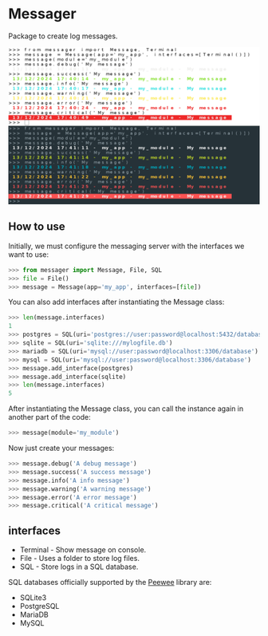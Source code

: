 # Messager
Package to create log messages.

![Terminal](terminal.png)

## How to use
Initially, we must configure the messaging server with the interfaces we want to use:
```python
>>> from messager import Message, File, SQL
>>> file = File()
>>> message = Message(app='my_app', interfaces=[file])
```
You can also add interfaces after instantiating the Message class:
```python
>>> len(message.interfaces)
1
>>> postgres = SQL(uri='postgres://user:password@localhost:5432/database')
>>> sqlite = SQL(uri='sqlite:///mylogfile.db')
>>> mariadb = SQL(uri='mysql://user:password@localhost:3306/database')
>>> mysql = SQL(uri='mysql://user:password@localhost:3306/database')
>>> message.add_interface(postgres)
>>> message.add_interface(sqlite)
>>> len(message.interfaces)
5
```
After instantiating the Message class, you can call the instance again in another part of the code:
```python
>>> message(module='my_module')
```
Now just create your messages:
```python
>>> message.debug('A debug message')
>>> message.success('A success message')
>>> message.info('A info message')
>>> message.warning('A warning message')
>>> message.error('A error message')
>>> message.critical('A critical message')
```

## interfaces
* Terminal - Show message on console.
* File - Uses a folder to store log files.
* SQL - Store logs in a SQL database.

SQL databases officially supported by the [Peewee](https://docs.peewee-orm.com/en/latest/index.html) library are:
* SQLite3
* PostgreSQL
* MariaDB
* MySQL
